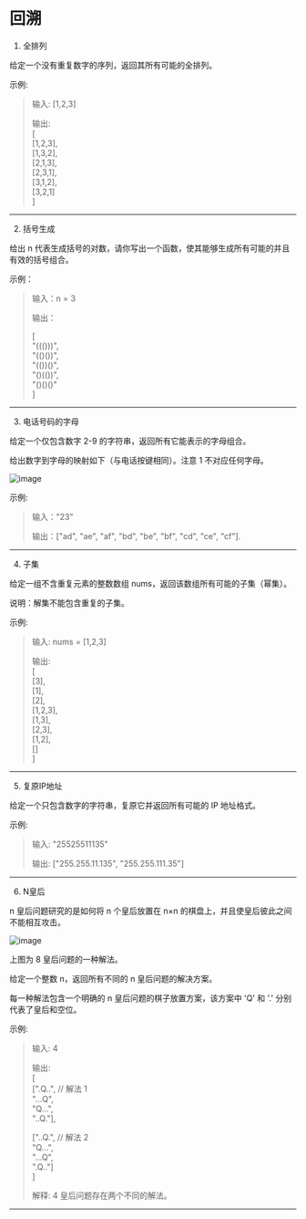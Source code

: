 # 回溯

1. 全排列

给定一个没有重复数字的序列，返回其所有可能的全排列。

示例:

> 输入: [1,2,3]
> 
> 输出:  
> [  
>   [1,2,3],  
>   [1,3,2],  
>   [2,1,3],  
>   [2,3,1],  
>   [3,1,2],  
>   [3,2,1]  
> ]

---

2. 括号生成

给出 n 代表生成括号的对数，请你写出一个函数，使其能够生成所有可能的并且有效的括号组合。

示例：

> 输入：n = 3
> 
> 输出：
> 
> [  
>   "((()))",  
>   "(()())",  
>   "(())()",  
>   "()(())",  
>   "()()()"  
> ]

---

3. 电话号码的字母

给定一个仅包含数字 2-9 的字符串，返回所有它能表示的字母组合。

给出数字到字母的映射如下（与电话按键相同）。注意 1 不对应任何字母。

![image](https://note.youdao.com/yws/api/personal/file/WEB70ec2fba0f7d1b46daee26ebe743dd76?method=download&shareKey=a1225e23b3d66b2995b0703f5de6b935)

示例:

> 输入："23"
> 
> 输出：["ad", "ae", "af", "bd", "be", "bf", "cd", "ce", "cf"].

---

4. 子集

给定一组不含重复元素的整数数组 nums，返回该数组所有可能的子集（幂集）。

说明：解集不能包含重复的子集。

示例:

> 输入: nums = [1,2,3]
> 
> 输出:  
> [  
>   [3],  
>   [1],  
>   [2],  
>   [1,2,3],  
>   [1,3],  
>   [2,3],  
>   [1,2],  
>   []  
> ]

---

5. 复原IP地址

给定一个只包含数字的字符串，复原它并返回所有可能的 IP 地址格式。

示例:

> 输入: "25525511135"
> 
> 输出: ["255.255.11.135", "255.255.111.35"]

---

6. N皇后

n 皇后问题研究的是如何将 n 个皇后放置在 n×n 的棋盘上，并且使皇后彼此之间不能相互攻击。

![image](https://note.youdao.com/yws/api/personal/file/WEBeb2b40debf60b8946e27c8a33ca3b223?method=download&shareKey=cbe27363ae0df840dbd490719bb959bd)

上图为 8 皇后问题的一种解法。

给定一个整数 n，返回所有不同的 n 皇后问题的解决方案。

每一种解法包含一个明确的 n 皇后问题的棋子放置方案，该方案中 'Q' 和 '.' 分别代表了皇后和空位。

示例:

> 输入: 4
> 
> 输出:   
> [  
>  [".Q..",  // 解法 1  
>   "...Q",  
>   "Q...",  
>   "..Q."],  
> 
>  ["..Q.",  // 解法 2  
>   "Q...",  
>   "...Q",  
>   ".Q.."]  
> ]
> 
> 解释: 4 皇后问题存在两个不同的解法。

---
